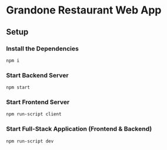 # Grandone Restaurant Web App

## Setup
### Install the Dependencies
    npm i
### Start Backend Server
    npm start
### Start Frontend Server
    npm run-script client
### Start Full-Stack Application (Frontend & Backend)
    npm run-script dev
